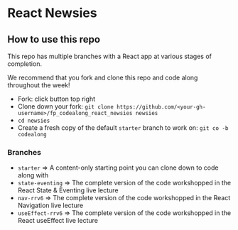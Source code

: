 # React Newsies

## How to use this repo
This repo has multiple branches with a React app at various stages of completion.

We recommend that you fork and clone this repo and code along throughout the week!

- Fork: click button top right
- Clone down your fork: `git clone https://github.com/<your-gh-username>/fp_codealong_react_newsies newsies`
- `cd newsies`
- Create a fresh copy of the default `starter` branch to work on: `git co -b codealong`

### Branches
- `starter` => A content-only starting point you can clone down to code along with
- `state-eventing` => The complete version of the code workshopped in the React State & Eventing live lecture
- `nav-rrv6` => The complete version of the code workshopped in the React Navigation live lecture
- `useEffect-rrv6` => The complete version of the code workshopped in the React useEffect live lecture
